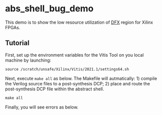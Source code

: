 # abs_shell_bug_demo
This demo is to show the low resource utilization of [DFX](https://www.xilinx.com/content/dam/xilinx/support/documents/sw_manuals/xilinx2021_2/ug909-vivado-partial-reconfiguration.pdf) region for Xilinx FPGAs.

## Tutorial 
First, set up the environment variables for the Vitis Tool on you local machine by launching:
```
source /scratch/unsafe/Xilinx/Vitis/2021.1/settings64.sh
```
Next, execute `make all` as below. The Makefile will autmatically: 1) compile the Verilog source files to a post-synthesis DCP; 2) place and route the post-synthesis DCP file within the abstract shell.

```
make all
```

Finally, you will see errors as below.

[](figure/make_err.png)















